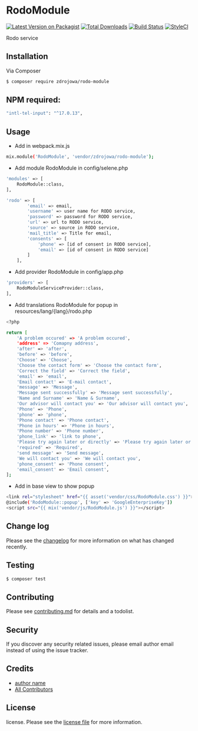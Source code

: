 # RodoModule

[![Latest Version on Packagist][ico-version]][link-packagist]
[![Total Downloads][ico-downloads]][link-downloads]
[![Build Status][ico-travis]][link-travis]
[![StyleCI][ico-styleci]][link-styleci]

Rodo service

## Installation

Via Composer

``` bash
$ composer require zdrojowa/rodo-module
```


## NPM required:

``` bash
"intl-tel-input": "^17.0.13",
```

## Usage
- Add in webpack.mix.js

``` bash
mix.module('RodoModule', 'vendor/zdrojowa/rodo-module');
```

- Add module RodoModule in config/selene.php

``` bash
'modules' => [
    RodoModule::class,
],

'rodo' => [
        'email' => email,
        'username' => user name for RODO service,
        'password' => password for RODO service,
        'url' => url to RODO service,
        'source' => source in RODO service,
        'mail_title' => Title for email,
        'consents' => [
            'phone' => [id of consent in RODO service],
            'email' => [id of consent in RODO service]
        ]
    ],
```

- Add provider RodoModule in config/app.php

``` bash
'providers' => [
    RodoModuleServiceProvider::class,
],
```

- Add translations RodoModule for popup in resources/lang/{lang}/rodo.php

``` bash
<?php

return [
    'A problem occured' => 'A problem occured',
    'address' => 'Comapny address',
    'after' => 'after',
    'before' => 'before',
    'Choose' => 'Choose',
    'Choose the contact form' => 'Choose the contact form',
    'Correct the field' => 'Correct the field',
    'email' => 'email',
    'Email contact' => 'E-mail contact',
    'message' => 'Message',
    'Message sent successfully' => 'Message sent successfully',
    'Name and Surname' => 'Name & Surname',
    'Our advisor will contact you' => 'Our advisor will contact you',
    'Phone' => 'Phone',
    'phone' => 'phone',
    'Phone contact' => 'Phone contact',
    'Phone in hours' => 'Phone in hours',
    'Phone number' => 'Phone number',
    'phone_link' => 'link to phone',
    'Please try again later or directly' => 'Please try again later or directly',
    'required' => 'Required',
    'send message' => 'Send message',
    'We will contact you' => 'We will contact you',
    'phone_consent' => 'Phone consent',
    'email_consent' => 'Email consent',
];
```

- Add in base view to show popup

``` bash
<link rel="stylesheet" href="{{ asset('vendor/css/RodoModule.css') }}">
@include('RodoModule::popup', ['key' => 'GoogleEnterpriseKey'])
<script src="{{ mix('vendor/js/RodoModule.js') }}"></script>
```

## Change log

Please see the [changelog](changelog.md) for more information on what has changed recently.

## Testing

``` bash
$ composer test
```

## Contributing

Please see [contributing.md](contributing.md) for details and a todolist.

## Security

If you discover any security related issues, please email author email instead of using the issue tracker.

## Credits

- [author name][link-author]
- [All Contributors][link-contributors]

## License

license. Please see the [license file](license.md) for more information.

[ico-version]: https://img.shields.io/packagist/v/zdrojowa/rodo-module.svg?style=flat-square
[ico-downloads]: https://img.shields.io/packagist/dt/zdrojowa/rodo-module.svg?style=flat-square
[ico-travis]: https://img.shields.io/travis/zdrojowa/rodo-module/master.svg?style=flat-square
[ico-styleci]: https://styleci.io/repos/12345678/shield

[link-packagist]: https://packagist.org/packages/zdrojowa/rodo-module
[link-downloads]: https://packagist.org/packages/zdrojowa/rodo-module
[link-travis]: https://travis-ci.org/zdrojowa/rodo-module
[link-styleci]: https://styleci.io/repos/12345678
[link-author]: https://github.com/zdrojowa
[link-contributors]: ../../contributors

